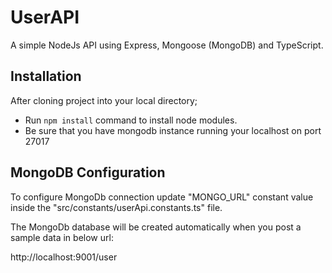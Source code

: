 
# UserAPI
A simple NodeJs API using Express, Mongoose (MongoDB) and TypeScript. 

## Installation
After cloning project into your local directory;

 - Run `npm install` command to install node modules.
 - Be sure that you have mongodb instance running your localhost on port 27017



## MongoDB Configuration
To configure MongoDb connection update "MONGO_URL" constant value inside the "src/constants/userApi.constants.ts" file.

The MongoDb database will be created automatically when you post a sample data in below url:

http://localhost:9001/user


